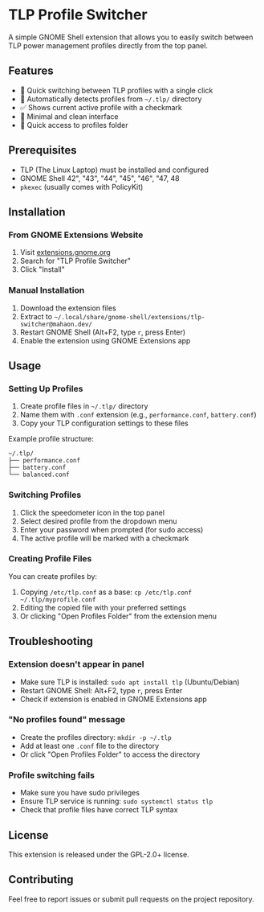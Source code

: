 # TLP Profile Switcher

A simple GNOME Shell extension that allows you to easily switch between TLP power management profiles directly from the top panel.

## Features

- 🔋 Quick switching between TLP profiles with a single click
- 📁 Automatically detects profiles from `~/.tlp/` directory
- ✅ Shows current active profile with a checkmark
- 🎯 Minimal and clean interface
- 📂 Quick access to profiles folder

## Prerequisites

- TLP (The Linux Laptop) must be installed and configured
- GNOME Shell 42", "43", "44", "45", "46", "47, 48
- `pkexec` (usually comes with PolicyKit)

## Installation

### From GNOME Extensions Website
1. Visit [extensions.gnome.org](https://extensions.gnome.org)
2. Search for "TLP Profile Switcher"
3. Click "Install"

### Manual Installation
1. Download the extension files
2. Extract to `~/.local/share/gnome-shell/extensions/tlp-switcher@mahaon.dev/`
3. Restart GNOME Shell (Alt+F2, type `r`, press Enter)
4. Enable the extension using GNOME Extensions app

## Usage

### Setting Up Profiles
1. Create profile files in `~/.tlp/` directory
2. Name them with `.conf` extension (e.g., `performance.conf`, `battery.conf`)
3. Copy your TLP configuration settings to these files

Example profile structure:
```
~/.tlp/
├── performance.conf
├── battery.conf
└── balanced.conf
```

### Switching Profiles
1. Click the speedometer icon in the top panel
2. Select desired profile from the dropdown menu
3. Enter your password when prompted (for sudo access)
4. The active profile will be marked with a checkmark

### Creating Profile Files
You can create profiles by:
1. Copying `/etc/tlp.conf` as a base: `cp /etc/tlp.conf ~/.tlp/myprofile.conf`
2. Editing the copied file with your preferred settings
3. Or clicking "Open Profiles Folder" from the extension menu

## Troubleshooting

### Extension doesn't appear in panel
- Make sure TLP is installed: `sudo apt install tlp` (Ubuntu/Debian)
- Restart GNOME Shell: Alt+F2, type `r`, press Enter
- Check if extension is enabled in GNOME Extensions app

### "No profiles found" message
- Create the profiles directory: `mkdir -p ~/.tlp`
- Add at least one `.conf` file to the directory
- Or click "Open Profiles Folder" to access the directory

### Profile switching fails
- Make sure you have sudo privileges
- Ensure TLP service is running: `sudo systemctl status tlp`
- Check that profile files have correct TLP syntax

## License

This extension is released under the GPL-2.0+ license.

## Contributing

Feel free to report issues or submit pull requests on the project repository.